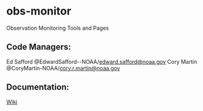 # obs-monitor
Observation Monitoring Tools and Pages

## Code Managers:
Ed Safford @EdwardSafford--NOAA/edward.safford@noaa.gov
Cory Martin @CoryMartin-NOAA/cory.r.martin@noaa.gov

## Documentation:
[Wiki](https://github.com/NOAA-EMC/obs-monitor/wiki)

